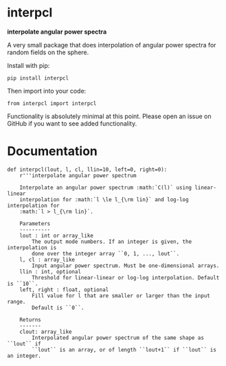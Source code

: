
interpcl
========

**interpolate angular power spectra**

A very small package that does interpolation of angular power spectra for random
fields on the sphere.

Install with pip:

    pip install interpcl

Then import into your code:

    from interpcl import interpcl

Functionality is absolutely minimal at this point. Please open an issue on
GitHub if you want to see added functionality.


Documentation
=============

```
def interpcl(lout, l, cl, llin=10, left=0, right=0):
    r'''interpolate angular power spectrum

    Interpolate an angular power spectrum :math:`C(l)` using linear-linear
    interpolation for :math:`l \le l_{\rm lin}` and log-log interpolation for
    :math:`l > l_{\rm lin}`.

    Parameters
    ----------
    lout : int or array_like
        The output mode numbers. If an integer is given, the interpolation is
        done over the integer array ``0, 1, ..., lout``.
    l, cl : array_like
        Input angular power spectrum. Must be one-dimensional arrays.
    llin : int, optional
        Threshold for linear-linear or log-log interpolation. Default is ``10``.
    left, right : float, optional
        Fill value for l that are smaller or larger than the input range.
        Default is ``0``.

    Returns
    -------
    clout: array_like
        Interpolated angular power spectrum of the same shape as ``lout`` if
        ``lout`` is an array, or of length ``lout+1`` if ``lout`` is an integer.

```
